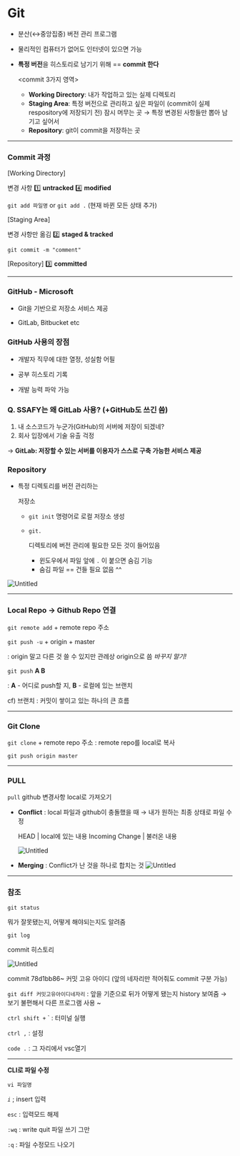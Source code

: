 # Git

- 분산(↔중앙집중) 버전 관리 프로그램

- 물리적인 컴퓨터가 없어도 인터넷이 있으면 가능

- **특정 버전**을 히스토리로 남기기 위해 == **commit 한다**

  <commit 3가지 영역>

  - **Working Directory**: 내가 작업하고 있는 실제 디렉토리
  - **Staging Area**:  특정 버전으로 관리하고 싶은 파일이 (commit이 실제 respository에 저장되기 전) 잠시 머무는 곳 → 특정 변경된 사항들만 뽑아 남기고 싶어서
  - **Repository**: git이 commit을 저장하는 곳

------

### Commit 과정

[Working Directory] 

변경 사항 1️⃣ **untracked**   4️⃣ **modified**

`git add 파일명` or `git add .` (현재 바뀐 모든 상태 추가)

[Staging Area] 

변경 사항만 옮김 2️⃣ **staged & tracked**

```git commit -m "comment"```

[Repository] 3️⃣ **committed**



------

### GitHub - Microsoft

- Git을 기반으로 저장소 서비스 제공

- GitLab, Bitbucket etc

  

### GitHub 사용의 장점

- 개발자 직무에 대한 열정, 성실함 어필

- 공부 히스토리 기록

- 개발 능력 파악 가능

  

### Q. SSAFY는 왜 GitLab 사용? (+GitHub도 쓰긴 씀)

1. 내 소스코드가 누군가(GitHub)의 서버에 저장이 되겠네?
2. 회사 입장에서 기술 유출 걱정

→  **GitLab: 저장할 수 있는 서버를 이용자가 스스로 구축 가능한 서비스 제공**



### Repository

- 특정 디렉토리를 버전 관리하는 

  저장소

  - `git init` 명령어로 로컬 저장소 생성

  - `git.`

      디렉토리에 버전 관리에 필요한 모든 것이 들어있음

    - 윈도우에서 파일 앞에 `.` 이 붙으면 숨김 기능
    - 숨김 파일 == 건들 필요 없음 ^^

![Untitled](README.assets/Untitled-16578586192994.png)

------

### Local Repo → Github Repo 연결

`git remote add` + remote repo 주소

`git push -u` + origin + master

: origin 말고 다른 것 쓸 수 있지만 관례상 origin으로 씀 *바꾸지 말기!*

`git push` **A  B**

: **A** - 어디로 push할 지, **B** - 로컬에 있는 브랜치

cf) 브랜치 : 커밋이 쌓이고 있는 하나의 큰 흐름

------

### Git Clone

`git clone` + remote repo  주소 : remote repo를 local로 복사

`git push origin master`

---

### PULL

`pull` github 변경사항 local로 가져오기

- **Conflict** : local 파일과 github이 충돌했을 때 → 내가 원하는 최종 상태로 파일 수정

  HEAD | local에 있는 내용   Incoming Change | 불러온 내용 

  ![Untitled](README.assets/Untitled.png)

- **Merging** : Conflict가 난 것을 하나로 합치는 것
![Untitled](README.assets/11)

---

### 참조

`git status`

뭐가 잘못됐는지, 어떻게 해야되는지도 알려줌

`git log`

 commit 히스토리

![Untitled](README.assets/Untitled-16578586579955.png)

commit 78d1bb86~ 커밋 고유 아이디 (앞의 네자리만 적어줘도  commit 구분 가능)

`git diff 커밋고유아이디네자리` : 앞을 기준으로 뒤가 어떻게 됐는지 history 보여줌 → 보기 불편해서 다른 프로그램 사용 ~

`ctrl shift +`  ` : 터미널 실행

`ctrl ,` : 설정

`code .` : 그 자리에서 vsc열기

---
**CLI로 파일 수정**

`vi 파일명`

*`i`* ; insert 입력

`esc` : 입력모드 해제

`:wq` : write quit 파일 쓰기 그만 

`:q` : 파일 수정모드 나오기